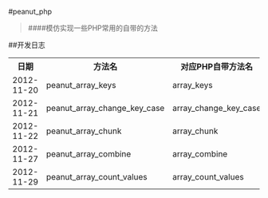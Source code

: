 #peanut_php
> ####模仿实现一些PHP常用的自带的方法

##开发日志
<table>
	<tr>
		<th>日期</th>
		<th>方法名</th>
		<th>对应PHP自带方法名</th>
	</tr>
	<tr>
		<td>2012-11-20</td>
		<td>peanut_array_keys</td>
		<td>array_keys</td>
	</tr>
	<tr>
		<td>2012-11-21</td>
		<td>peanut_array_change_key_case</td>
		<td>array_change_key_case</td>
	</tr>
	<tr>
		<td>2012-11-22</td>
		<td>peanut_array_chunk</td>
		<td>array_chunk</td>
	</tr>
	<tr>
		<td>2012-11-27</td>
		<td>peanut_array_combine</td>
		<td>array_combine</td>
	</tr>
	<tr>
		<td>2012-11-29</td>
		<td>peanut_array_count_values</td>
		<td>array_count_values</td>
	</tr>
</table>